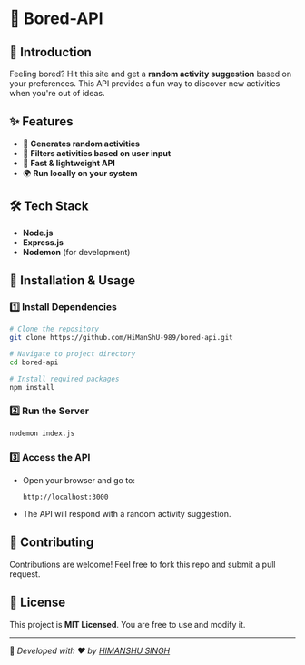 # 🎲 Bored-API

## 📌 Introduction
Feeling bored? Hit this site and get a **random activity suggestion** based on your preferences. This API provides a fun way to discover new activities when you're out of ideas.

## ✨ Features
- 🔄 **Generates random activities**
- 🎯 **Filters activities based on user input**
- 🚀 **Fast & lightweight API**
- 🌍 **Run locally on your system**

## 🛠️ Tech Stack
- **Node.js**
- **Express.js**
- **Nodemon** (for development)

## 🚀 Installation & Usage
### 1️⃣ Install Dependencies
```bash
# Clone the repository
git clone https://github.com/HiManShU-989/bored-api.git

# Navigate to project directory
cd bored-api

# Install required packages
npm install
```

### 2️⃣ Run the Server
```bash
nodemon index.js
```

### 3️⃣ Access the API
- Open your browser and go to:
  ```
  http://localhost:3000
  ```
- The API will respond with a random activity suggestion.

## 🤝 Contributing
Contributions are welcome! Feel free to fork this repo and submit a pull request.

## 📄 License
This project is **MIT Licensed**. You are free to use and modify it.

---
🚀 *Developed with ❤️ by [HIMANSHU SINGH](https://github.com/HiManShU-989)*


